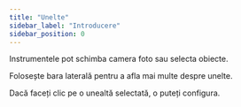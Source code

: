 ```yaml
---
title: "Unelte"
sidebar_label: "Introducere"
sidebar_position: 0
---
```


Instrumentele pot schimba camera foto sau selecta obiecte.

Folosește bara laterală pentru a afla mai multe despre unelte.

Dacă faceți clic pe o unealtă selectată, o puteți configura.
